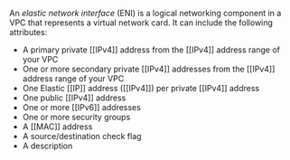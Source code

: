 An _elastic network interface_ (ENI) is a logical networking component in a VPC that represents a virtual network card. It can include the following attributes:

-   A primary private [[IPv4]] address from the [[IPv4]] address range of your VPC
-   One or more secondary private [[IPv4]] addresses from the [[IPv4]] address range of your VPC
-   One Elastic [[IP]] address ([[IPv4]]) per private [[IPv4]] address
-   One public [[IPv4]] address
-   One or more [[IPv6]] addresses
-   One or more security groups
-   A [[MAC]] address
-   A source/destination check flag
-   A description